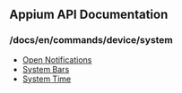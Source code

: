 ## Appium API Documentation

  ### /docs/en/commands/device/system

<div class="api-index">

<ul>
    <li><a href='/docs/en/commands/device/system/open-notifications.md'>Open Notifications</a></li>
    <li><a href='/docs/en/commands/device/system/system-bars.md'>System Bars</a></li>
    <li><a href='/docs/en/commands/device/system/system-time.md'>System Time</a></li>
</ul>
</div>
